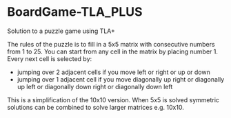 # BoardGame-TLA_PLUS
 Solution to a puzzle game using TLA+

The rules of the puzzle is to fill in a 5x5 matrix with consecutive numbers from 1 to 25. You can start from any cell in the matrix by placing number 1. Every next cell is selected by:                       

- jumping over 2 adjacent cells if you move left or right or up or down  
- jumping over 1 adjacent cell if you move diagonally up right or diagonally up left or diagonally down right or diagonally down left   

This is a simplification of the 10x10 version. When 5x5 is solved symmetric solutions can be combined to solve larger matrices e.g. 10x10.


